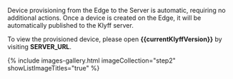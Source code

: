 Device provisioning from the Edge to the Server is automatic, requiring no additional actions. 
Once a device is created on the Edge, it will be automatically published to the Klyff server.

To view the provisioned device, please open **{{currentKlyffVersion}}** by visiting **SERVER_URL**. 

{% include images-gallery.html imageCollection="step2" showListImageTitles="true" %}